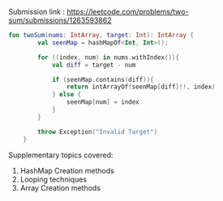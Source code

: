 Submission link : https://leetcode.com/problems/two-sum/submissions/1263593862

```kotlin
fun twoSum(nums: IntArray, target: Int): IntArray {
        val seenMap = hashMapOf<Int, Int>();

        for ((index, num) in nums.withIndex()){
            val diff = target - num

            if (seenMap.contains(diff)){
                return intArrayOf(seenMap[diff]!!, index)
            } else {
                seenMap[num] = index
            }
        }

        throw Exception("Invalid Target")
    }
```


Supplementary topics covered:
1. HashMap Creation methods
2. Looping techniques
3. Array Creation methods